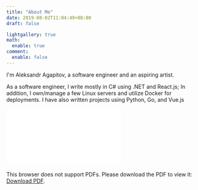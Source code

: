 ```yaml
---
title: "About Me"
date: 2019-08-02T11:04:49+08:00
draft: false

lightgallery: true
math:
  enable: true
comment:
  enable: false
---
```


I'm Aleksandr Agapitov, a software engineer and an aspiring artist.

As a software engineer, I write mostly in C# using .NET and React.js; In addition, I own/manage a few Linux servers and utilize Docker for deployments. I have also written projects using Python, Go, and Vue.js

<object data="/resume/Resume.pdf" type="application/pdf" width="700px" height="900px">
    <embed src="/resume/Resume.pdf">
        <p>This browser does not support PDFs. Please download the PDF to view it: <a href="/resume/Resume.pdf">Download PDF</a>.</p>
    </embed>
</object>
